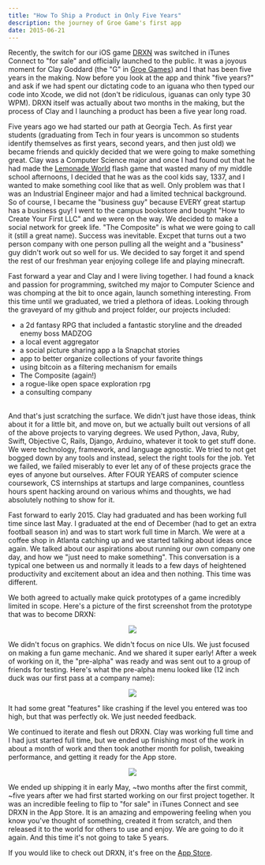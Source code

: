 ```yaml
---
title: "How To Ship a Product in Only Five Years"
description: the journey of Groe Game's first app
date: 2015-06-21
---
```


Recently, the switch for our iOS game [DRXN](https://itunes.apple.com/us/app/drxn/id979064633?mt=8) was switched in iTunes Connect to "for sale" and officially launched to the public. It was a joyous moment for Clay Goddard (the "G" in [Groe Games](http://groegames.com)) and I that has been five years in the making. Now before you look at the app and think "five years?" and ask if we had spent our dictating code to an iguana who then typed our code into Xcode, we did not (don't be ridiculous, iguanas can only type 30 WPM). DRXN itself was actually about two months in the making, but the process of Clay and I launching a product has been a five year long road.

Five years ago we had started our path at Georgia Tech. As first year students (graduating from Tech in four years is uncommon so students identify themselves as first years, second years,  and then just old) we became friends and quickly decided that we were going to make something great. Clay was a Computer Science major and once I had found out that he had made the [Lemonade World](http://www.addictinggames.com/strategy-games/lemonadeworld.jsp) flash game that wasted many of my middle school afternoons, I decided that he was as the cool kids say, 1337, and I wanted to make something cool like that as well. Only problem was that I was an Industrial Engineer major and had a limited technical background. So of course, I became the "business guy" because EVERY great startup has a business guy! I went to the campus bookstore and bought "How to Create Your First LLC" and we were on the way. We decided to make a social network for greek life. "The Composite" is what we were going to call it (still a great name).  Success was inevitable. Excpet that turns out a two person company with one person pulling all the weight and a "business" guy didn't work out so well for us. We decided to say forget it and spend the rest of our freshman year enjoying college life and playing minecraft.

Fast forward a year and Clay and I were living together. I had found a knack and passion for programming, switched my major to Computer Science and was chomping at the bit to once again, launch something interesting. From this time until we graduated, we tried a plethora of ideas. Looking through the graveyard of my github and project folder, our projects included:

- a 2d fantasy RPG that included a fantastic storyline and the dreaded enemy boss MADZOG
- a local event aggregator
- a social picture sharing app a la Snapchat stories
- app to better organize collections of your favorite things
- using bitcoin as a filtering mechanism for emails
- The Composite (again!)
- a rogue-like open space exploration rpg
- a consulting company

<br />
And that's just scratching the surface. We didn't just have those ideas, think about it for a little bit, and move on, but we actually built out versions of all of the above projects to varying degrees. We used Python, Java, Ruby, Swift, Objective C, Rails, Django, Arduino, whatever it took to get stuff done. We were technology, framework, and language agnostic. We tried to not get bogged down by any tools and instead, select the right tools for the job. Yet we failed, we failed miserably to ever let any of of these projects grace the eyes of anyone but ourselves. After FOUR YEARS of computer science coursework, CS internships at startups and large companines, countless hours spent hacking around on various whims and thoughts, we had absolutely nothing to show for it. 

Fast forward to early 2015. Clay had graduated and has been working full time since last May. I graduated at the end of December (had to get an extra football season in) and was to start work full time in March. We were at a coffee shop in Atlanta catching up and we started talking about ideas once again. We talked about our aspirations about running our own company one day, and how we "just need to make something". This conversation is a typical one between us and normally it leads to a few days of heightened productivity and excitement about an idea and then nothing. This time was different.

We both agreed to actually make quick prototypes of a game incredibly limited in scope. Here's a picture of the first screenshot from the prototype that was to become DRXN: 

<p align="center">
	<img class="post-image" src="/assets/images/prototype.png" />
</p>

We didn't focus on graphics. We didn't focus on nice UIs. We just focused on making a fun game mechanic. And we shared it super early! After a week of working on it, the "pre-alpha" was ready and was sent out to a group of friends for testing. Here's what the pre-alpha menu looked like (12 inch duck was our first pass at a company name):

<p align="center">
	<img class="post-image" src="/assets/images/pre_alpha.png" />
</p>

It had some great "features" like crashing if the level you entered was too high, but that was perfectly ok. We just needed feedback.

We continued to iterate and flesh out DRXN. Clay was working full time and I had just started full time, but we ended up finishing most of the work in about a month of work and then took another month for polish, tweaking performance, and getting it ready for the App store.

<p align="center">
	<img class="post-image" src="/assets/images/app_store.jpg" />
</p>

We ended up shipping it in early May, ~two months after the first commit, ~five years after we had first started working on our first project together. It was an incredible feeling to flip to "for sale" in iTunes Connect and see DRXN in the App Store. It is an amazing and empowering feeling when you know you've thought of something, created it from scratch, and then released it to the world for others to use and enjoy. We are going to do it again. And this time it's not going to take 5 years. 

If you would like to check out DRXN, it's free on the [App Store](https://itunes.apple.com/us/app/drxn/id979064633?mt=8).



